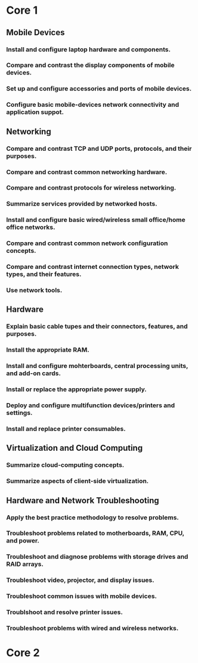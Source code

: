 
# Core 1
## Mobile Devices
### Install and configure laptop hardware and components.
### Compare and contrast the display components of mobile devices.
### Set up and configure accessories and ports of mobile devices.
### Configure basic mobile-devices network connectivity and application suppot.

## Networking
### Compare and contrast TCP and UDP ports, protocols, and their purposes.
### Compare and contrast common networking hardware.
### Compare and contrast protocols for wireless networking.
### Summarize services provided by networked hosts.
### Install and configure basic wired/wireless small office/home office networks.
### Compare and contrast common network configuration concepts.
### Compare and contrast internet connection types, network types, and their features.
### Use network tools.

## Hardware
### Explain basic cable tupes and their connectors, features, and purposes.
### Install the appropriate RAM.
### Install and configure mohterboards, central processing units, and add-on cards.
### Install or replace the appropriate power supply.
### Deploy and configure multifunction devices/printers and settings.
### Install and replace printer consumables.

## Virtualization and Cloud Computing
### Summarize cloud-computing concepts.
### Summarize aspects of client-side virtualization.

## Hardware and Network Troubleshooting
### Apply the best practice methodology to resolve problems.
### Troubleshoot problems related to motherboards, RAM, CPU, and power.
### Troubleshoot and diagnose problems with storage drives and RAID arrays.
### Troubleshoot video, projector, and display issues.
### Troubleshoot common issues with mobile devices.
### Troublshoot and resolve printer issues.
### Troubleshoot problems with wired and wireless networks.

# Core 2
##
##
##
##
##
